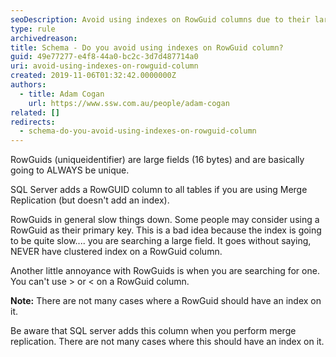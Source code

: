 ```yaml
---
seoDescription: Avoid using indexes on RowGuid columns due to their large size and lack of suitability for indexing, making searches slow and inefficient.
type: rule
archivedreason:
title: Schema - Do you avoid using indexes on RowGuid column?
guid: 49e77277-e4f8-44a0-bc2c-3d7d487714a0
uri: avoid-using-indexes-on-rowguid-column
created: 2019-11-06T01:32:42.0000000Z
authors:
  - title: Adam Cogan
    url: https://www.ssw.com.au/people/adam-cogan
related: []
redirects:
  - schema-do-you-avoid-using-indexes-on-rowguid-column
---
```


RowGuids (uniqueidentifier) are large fields (16 bytes) and are basically going to ALWAYS be unique.

SQL Server adds a RowGUID column to all tables if you are using Merge Replication (but doesn't add an index).

RowGuids in general slow things down. Some people may consider using a RowGuid as their primary key. This is a bad idea because the index is going to be quite slow.... you are searching a large field. It goes without saying, NEVER have clustered index on a RowGuid column.

<!--endintro-->

Another little annoyance with RowGuids is when you are searching for one. You can't use &gt; or &lt; on a RowGuid column.

**Note:** There are not many cases where a RowGuid should have an index on it.

Be aware that SQL server adds this column when you perform merge replication. There are not many cases where this should have an index on it.
